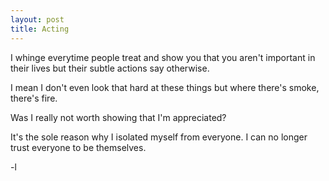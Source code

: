 ```yaml
---
layout: post
title: Acting
---
```


I whinge everytime people treat and show you that you aren't important in their lives but their subtle actions say otherwise. 

I mean I don't even look that hard at these things but where there's smoke, there's fire. 

Was I really not worth showing that I'm appreciated? 

It's the sole reason why I isolated myself from everyone. I can no longer trust everyone to be themselves. 

-l